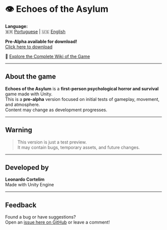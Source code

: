 # 👁️ Echoes of the Asylum


 **Language:**  
🇧🇷 [Portuguese](README.md) | 🇺🇸 [English](README.en.md)


 **Pre-Alpha available for download!**  
 [Click here to download](https://github.com/LeonardoCortelim/Echoes-of-the-Asylum/releases)

 📖 [Explore the Complete Wiki of the Game](https://github.com/seu-usuario/seu-projeto/wiki)


---

## About the game

**Echoes of the Asylum** is a **first-person psychological horror and survival** game made with Unity.  
This is a **pre-alpha** version focused on initial tests of gameplay, movement, and atmosphere.  
Content may change as development progresses.

---

## Warning

> This version is just a test preview.  
> It may contain bugs, temporary assets, and future changes.

---

## Developed by

**Leonardo Cortelim**  
 Made with Unity Engine  

---

## Feedback

Found a bug or have suggestions?  
Open an [issue here on GitHub](https://github.com/LeonardoCortelim/Echoes-of-the-Asylum/issues) or leave a comment!
